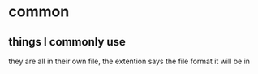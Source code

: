 # common
## things I commonly use
they are all in their own file, the extention says the file format it will be in
